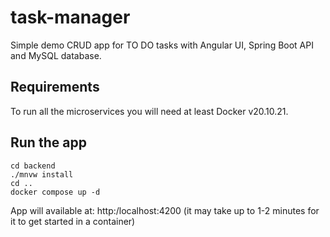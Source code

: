 # task-manager
Simple demo CRUD app for TO DO tasks with Angular UI, Spring Boot API and MySQL database.

## Requirements
To run all the microservices you will need at least Docker v20.10.21.

## Run the app
```
cd backend
./mnvw install
cd ..
docker compose up -d
```
App will available at: http:/localhost:4200 (it may take up to 1-2 minutes for it to get started in a container)
